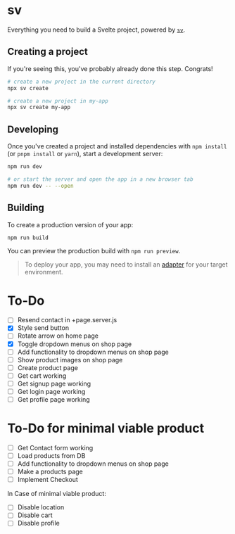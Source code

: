 # sv

Everything you need to build a Svelte project, powered by [`sv`](https://github.com/sveltejs/cli).

## Creating a project

If you're seeing this, you've probably already done this step. Congrats!

```bash
# create a new project in the current directory
npx sv create

# create a new project in my-app
npx sv create my-app
```

## Developing

Once you've created a project and installed dependencies with `npm install` (or `pnpm install` or `yarn`), start a development server:

```bash
npm run dev

# or start the server and open the app in a new browser tab
npm run dev -- --open
```

## Building

To create a production version of your app:

```bash
npm run build
```

You can preview the production build with `npm run preview`.

> To deploy your app, you may need to install an [adapter](https://svelte.dev/docs/kit/adapters) for your target environment.

# To-Do
- [ ] Resend contact in +page.server.js
- [x] Style send button
- [ ] Rotate arrow on home page
- [x] Toggle dropdown menus on shop page
- [ ] Add functionality to dropdown menus on shop page
- [ ] Show product images on shop page
- [ ] Create product page
- [ ] Get cart working
- [ ] Get signup page working
- [ ] Get login page working
- [ ] Get profile page working

# To-Do for minimal viable product
- [ ] Get Contact form working
- [ ] Load products from DB
- [ ] Add functionality to dropdown menus on shop page
- [ ] Make a products page
- [ ] Implement Checkout

In Case of minimal viable product:
- [ ] Disable location
- [ ] Disable cart
- [ ] Disable profile
